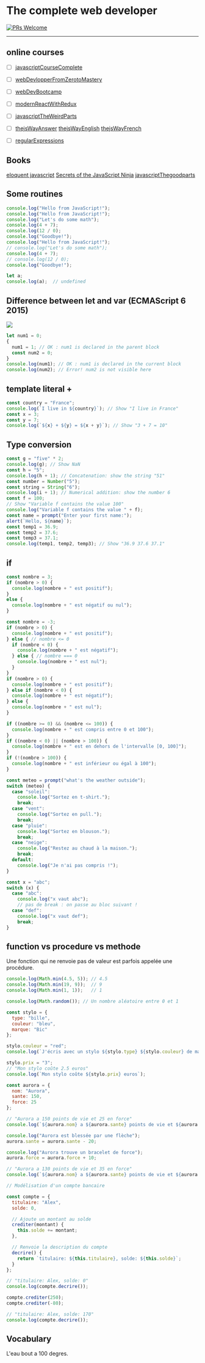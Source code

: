# The complete web developer

[![PRs Welcome](https://img.shields.io/badge/PRs-welcome-brightgreen.svg?style=flat-square)](http://makeapullrequest.com)

----
## online courses
- [ ] [javascriptCourseComplete](https://www.udemy.com/the-complete-javascript-course/)

- [ ] [webDevlopperFromZerotoMastery](https://www.udemy.com/the-complete-web-developer-zero-to-mastery/)

- [ ] [webDevBootcamp](https://www.udemy.com/the-web-developer-bootcamp/)

- [ ] [modernReactWithRedux](https://www.udemy.com/react-redux/)

- [ ] [javascriptTheWeirdParts](https://www.udemy.com/understand-javascript/)

- [ ] [thejsWayAnswer](https://github.com/oc-courses/intro-javascript) [thejsWayEnglish](https://github.com/bpesquet/thejsway) [thejsWayFrench](https://openclassrooms.com/fr/courses/2984401-apprenez-a-coder-avec-javascript?status=published)


- [ ] [regularExpressions](https://regexone.com/)



## Books
[eloquent javascript](https://www.amazon.com/Eloquent-JavaScript-3rd-Introduction-Programming/dp/1593279507/ref=sr_1_7?ie=UTF8&qid=1548950313&sr=8-7&keywords=javascript)
[Secrets of the JavaScript Ninja](https://www.amazon.com/dp/1617292850/ref=sspa_dk_detail_1?psc=1)
[javascriptThegoodparts](https://www.amazon.com/JavaScript-Good-Parts-Douglas-Crockford/dp/0596517742/ref=sr_1_1?s=books&ie=UTF8&qid=1548950389&sr=1-1&keywords=javascript+the+good+parts)



## Some routines
```javascript
console.log("Hello from JavaScript!");
console.log("Hello from JavaScript!");
console.log("Let's do some math");
console.log(4 + 7);
console.log(12 / 0);
console.log("Goodbye!");
console.log("Hello from JavaScript!");
// console.log("Let's do some math");
console.log(4 + 7);
// console.log(12 / 0);
console.log("Goodbye!");
```
```javascript
let a;
console.log(a);  // undefined
```
## Difference between let and var (ECMAScript 6 2015)
![](img/2019-01-29-17-26-06.png)
```javascript
let num1 = 0;
{
  num1 = 1; // OK : num1 is declared in the parent block
  const num2 = 0;
}
console.log(num1); // OK : num1 is declared in the current block
console.log(num2); // Error! num2 is not visible here
```
## template literal +
```javascript
const country = "France";
console.log(`I live in ${country}`); // Show "I live in France"
const x = 3;
const y = 7;
console.log(`${x} + ${y} = ${x + y}`); // Show "3 + 7 = 10"
```
## Type conversion
```javascript
const g = "five" * 2;
console.log(g); // Show NaN
const h = "5";
console.log(h + 1); // Concatenation: show the string "51"
const number = Number("5");
const string = String("6");
console.log(i + 1); // Numerical addition: show the number 6
const f = 100;
// Show "Variable f contains the value 100"
console.log("Variable f contains the value " + f);
const name = prompt("Enter your first name:");
alert(`Hello, ${name}`);
const temp1 = 36.9;
const temp2 = 37.6;
const temp3 = 37.1;
console.log(temp1, temp2, temp3); // Show "36.9 37.6 37.1"
```
## if
```javascript
const nombre = 3;
if (nombre > 0) {
  console.log(nombre + " est positif");
}
else {
  console.log(nombre + " est négatif ou nul");
}
```
```javascript
const nombre = -3;
if (nombre > 0) {
  console.log(nombre + " est positif");
} else { // nombre <= 0
  if (nombre < 0) {
    console.log(nombre + " est négatif");
  } else { // nombre === 0
    console.log(nombre + " est nul");
  }
}
if (nombre > 0) {
  console.log(nombre + " est positif");
} else if (nombre < 0) {
  console.log(nombre + " est négatif");
} else {
  console.log(nombre + " est nul");
}

if ((nombre >= 0) && (nombre <= 100)) {
  console.log(nombre + " est compris entre 0 et 100");
}
if ((nombre < 0) || (nombre > 100)) {
  console.log(nombre + " est en dehors de l'intervalle [0, 100]");
}
if (!(nombre > 100)) {
  console.log(nombre + " est inférieur ou égal à 100");
}

const meteo = prompt("what's the weather outside");
switch (meteo) {
  case "soleil":
    console.log("Sortez en t-shirt.");
    break;
  case "vent":
    console.log("Sortez en pull.");
    break;
  case "pluie":
    console.log("Sortez en blouson.");
    break;
  case "neige":
    console.log("Restez au chaud à la maison.");
    break;
  default:
    console.log("Je n'ai pas compris !");
}

const x = "abc";
switch (x) {
  case "abc":
    console.log("x vaut abc");
    // pas de break : on passe au bloc suivant !
  case "def":
    console.log("x vaut def");
    break;
}

```

## function vs procedure vs methode
Une fonction qui ne renvoie pas de valeur est parfois appelée une procédure.

```javascript
console.log(Math.min(4.5, 5)); // 4.5
console.log(Math.min(19, 9));  // 9
console.log(Math.min(1, 1));   // 1

console.log(Math.random()); // Un nombre aléatoire entre 0 et 1
```
```javascript
const stylo = {
  type: "bille",
  couleur: "bleu",
  marque: "Bic"
};

stylo.couleur = "red";
console.log(`J'écris avec un stylo ${stylo.type} ${stylo.couleur} de marque ${stylo.marque}`);

stylo.prix = "3";
// "Mon stylo coûte 2.5 euros"
console.log(`Mon stylo coûte ${stylo.prix} euros`);

const aurora = {
  nom: "Aurora",
  sante: 150,
  force: 25
};

// "Aurora a 150 points de vie et 25 en force"
console.log(`${aurora.nom} a ${aurora.sante} points de vie et ${aurora.force} en force`);

console.log("Aurora est blessée par une flèche");
aurora.sante = aurora.sante - 20;

console.log("Aurora trouve un bracelet de force");
aurora.force = aurora.force + 10;

// "Aurora a 130 points de vie et 35 en force"
console.log(`${aurora.nom} a ${aurora.sante} points de vie et ${aurora.force} en force`);

// Modélisation d'un compte bancaire

const compte = {
  titulaire: "Alex",
  solde: 0,

  // Ajoute un montant au solde
  crediter(montant) {
    this.solde += montant;
  },

  // Renvoie la description du compte
  decrire() {
    return `titulaire: ${this.titulaire}, solde: ${this.solde}`;
  }
};

// "titulaire: Alex, solde: 0"
console.log(compte.decrire());

compte.crediter(250);
compte.crediter(-80);

// "titulaire: Alex, solde: 170"
console.log(compte.decrire());
```
## Vocabulary
L'eau bout a 100 degres.

